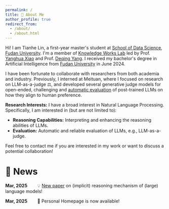 ```yaml
---
permalink: /
title: 👋 About Me
author_profile: true
redirect_from: 
  - /about/
  - /about.html
---
```


Hi! I am Tianhe Lin, a first-year master's student at [School of Data Science, Fudan University](https://sds.fudan.edu.cn/). 
I'm a member of [Knowledge Works Lab](http://kw.fudan.edu.cn/) led by Prof. [Yanghua Xiao](https://scholar.google.com/citations?user=odFW4FoAAAAJ&hl=en&oi=ao) and Prof. [Deqing Yang](https://sds.fudan.edu.cn/c1/56/c22442a508246/page.htm).
I received my bachelor's degree in Artificial Intelligence from [Fudan University](https://www.fudan.edu.cn/) in June 2024.

I have been fortunate to collaborate with researchers from both academia and industry.
Previously, I interned at Meituan, where I focused on research on LLM-as-a-judge ‍⚖️, and developed several generative judge models for open-ended, challenging and [automatic evaluation](https://agi-eval.cn/evaluation/LLM-CN-Subj-1-Rnd?id=48) of post-trained LLMs on how they align to human preference.

**Research Interests:**  I have a broad interest in Natural Language Processing. Specifically, I am interested in (but are not limited to):
- **Reasoning Capabilities:** Interpreting and enhancing the reasoning abilities of LLMs.
- **Evaluation:** Automatic and reliable evaluation of LLMs, e.g., LLM-as-a-judge.

Feel free to contact me if you are interested in my work or want to discuss a potential collaboration!

🥳 News
======
**Mar, 2025**&emsp;&emsp; :bulb: [New paper](https://arxiv.org/abs/2503.07604) on (implicit) reasoning mechanism of (large) language models!

**Mar, 2025**&emsp;&emsp; :tada: Personal Homepage is now available!

